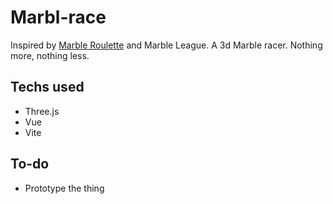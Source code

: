 # Marbl-race

Inspired by [Marble Roulette](https://github.com/lazygyu/roulette) and Marble League.
A 3d Marble racer. Nothing more, nothing less.

## Techs used

- Three.js
- Vue
- Vite

## To-do

- Prototype the thing